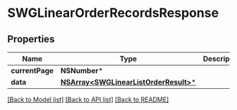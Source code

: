 # SWGLinearOrderRecordsResponse

## Properties
Name | Type | Description | Notes
------------ | ------------- | ------------- | -------------
**currentPage** | **NSNumber*** |  | [optional] 
**data** | [**NSArray&lt;SWGLinearListOrderResult&gt;***](SWGLinearListOrderResult.md) |  | [optional] 

[[Back to Model list]](../README.md#documentation-for-models) [[Back to API list]](../README.md#documentation-for-api-endpoints) [[Back to README]](../README.md)


